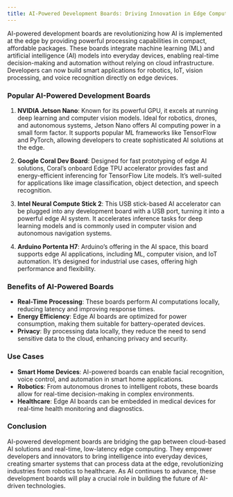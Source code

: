 ```yaml
---
title: AI-Powered Development Boards: Driving Innovation in Edge Computing
---
```


AI-powered development boards are revolutionizing how AI is implemented at the edge by providing powerful processing capabilities in compact, affordable packages. These boards integrate machine learning (ML) and artificial intelligence (AI) models into everyday devices, enabling real-time decision-making and automation without relying on cloud infrastructure. Developers can now build smart applications for robotics, IoT, vision processing, and voice recognition directly on edge devices.

### Popular AI-Powered Development Boards
1. **NVIDIA Jetson Nano**: Known for its powerful GPU, it excels at running deep learning and computer vision models. Ideal for robotics, drones, and autonomous systems, Jetson Nano offers AI computing power in a small form factor. It supports popular ML frameworks like TensorFlow and PyTorch, allowing developers to create sophisticated AI solutions at the edge.
   
2. **Google Coral Dev Board**: Designed for fast prototyping of edge AI solutions, Coral’s onboard Edge TPU accelerator provides fast and energy-efficient inferencing for TensorFlow Lite models. It’s well-suited for applications like image classification, object detection, and speech recognition.

3. **Intel Neural Compute Stick 2**: This USB stick-based AI accelerator can be plugged into any development board with a USB port, turning it into a powerful edge AI system. It accelerates inference tasks for deep learning models and is commonly used in computer vision and autonomous navigation systems.

4. **Arduino Portenta H7**: Arduino’s offering in the AI space, this board supports edge AI applications, including ML, computer vision, and IoT automation. It’s designed for industrial use cases, offering high performance and flexibility.

### Benefits of AI-Powered Boards
- **Real-Time Processing**: These boards perform AI computations locally, reducing latency and improving response times.
- **Energy Efficiency**: Edge AI boards are optimized for power consumption, making them suitable for battery-operated devices.
- **Privacy**: By processing data locally, they reduce the need to send sensitive data to the cloud, enhancing privacy and security.
  
### Use Cases
- **Smart Home Devices**: AI-powered boards can enable facial recognition, voice control, and automation in smart home applications.
- **Robotics**: From autonomous drones to intelligent robots, these boards allow for real-time decision-making in complex environments.
- **Healthcare**: Edge AI boards can be embedded in medical devices for real-time health monitoring and diagnostics.

### Conclusion
AI-powered development boards are bridging the gap between cloud-based AI solutions and real-time, low-latency edge computing. They empower developers and innovators to bring intelligence into everyday devices, creating smarter systems that can process data at the edge, revolutionizing industries from robotics to healthcare. As AI continues to advance, these development boards will play a crucial role in building the future of AI-driven technologies.
